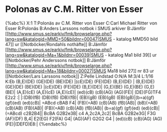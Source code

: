 # Polonas av C.M. Ritter von Esser

{%abc%}
X:1
T:Polonäs av C.M. Ritter von Esser
C:Carl Michael Ritter von Esser
R:Polonäs
B:Anders Larssons notbok i SMUS arkiver
B:Jämför [[http://www.smus.se/earkiv/fmk/browselarge.php?lang=sw&katalogid=MMD+50&bildnr=00047|SMUS - katalog MMD50 bild 47]] ur [[Notböcker/Rondahls nothäfte]]
B:Jämför [[http://www.smus.se/earkiv/fmk/browselarge.php?lang=sw&katalogid=Ma+1&bildnr=00039|SMUS - katalog Ma1 bild 39]] ur [[Notböcker/Pehr Anderssons notbok]]
B:Jämför [[http://www.smus.se/earkiv/fmk/browselarge.php?lang=sw&katalogid=Ma+18&bildnr=00027|SMUS Ma18 bild 27]] nr 83 ur [[Notböcker/Lars Larssons notbok]]
Z:Pelle Lindstad
O:N/A
M:3/4
L:1/16
K:Eb
 (B,E)(DE) (GE)(DE) (BE)(DE) |(cE)(DE) (FE)(DE) (B,E)(DE) | (B,E)(DE) (GE)(DE) (BE)(DE) |(cE)(DE) (FE)(DE) (B,E)(DE)|
(G,E)(BE) (G,E)(BE) (G,E)(BE)| (A,E)(cE) (A,E)(cE) (A,E)(cE)| (ed)(cB) (cB)(AG) (AG)(FE)| (DE)(FG)TF4 E2z2  :|
|:(DB)(fB) (DB)(fB) (DB)(fB)| (EB)(gB) (EB)(gB) (EB)(gB)|(b=a)(gf) (gf)(ed) (ed)(cB)| =ABcd cBAB F4|
(FB)(=AB) (cB)(AB) (fB)(AB)| (bB)(=AB) (cB)(AB) (FB)(AB)| (FB)(=AB) (cB)(AB) (fB)(AB)| (b=a)(gf) (gf)(ed) (ed)(cB)| (=ABcd) c2B2B4||
BcBA G2B2e3B| c4 A,2c2A,2c2| BcBA G2B2e3G| F3G (AF)(DF) B,4|
E2(EG) F2(FA) G4| (AG)(AF) G2G2 G4 | (ed)(cB) (cB)(AG) (AG)(FE)|(DEFD)E8:| 
{%endabc%}
